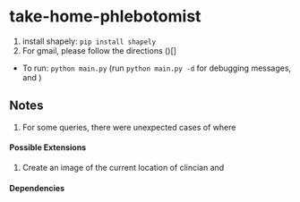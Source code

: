 # take-home-phlebotomist
1. install shapely: `pip install shapely`
2. For gmail, please follow the directions ()[]
- To run: `python main.py` (run `python main.py -d` for debugging messages, and )

## Notes
1. For some queries, there were unexpected cases of where 

#### Possible Extensions 
1. Create an image of the current location of clincian and 

#### Dependencies

